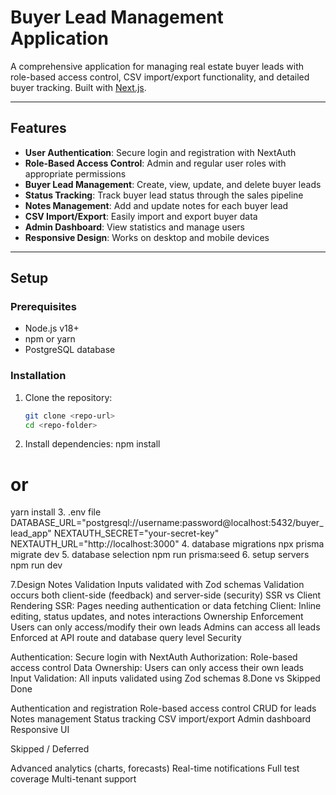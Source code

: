 # Buyer Lead Management Application

A comprehensive application for managing real estate buyer leads with role-based access control, CSV import/export functionality, and detailed buyer tracking. Built with [Next.js](https://nextjs.org).

---

## Features

- **User Authentication**: Secure login and registration with NextAuth
- **Role-Based Access Control**: Admin and regular user roles with appropriate permissions
- **Buyer Lead Management**: Create, view, update, and delete buyer leads
- **Status Tracking**: Track buyer lead status through the sales pipeline
- **Notes Management**: Add and update notes for each buyer lead
- **CSV Import/Export**: Easily import and export buyer data
- **Admin Dashboard**: View statistics and manage users
- **Responsive Design**: Works on desktop and mobile devices

---

## Setup

### Prerequisites

- Node.js v18+
- npm or yarn
- PostgreSQL database

### Installation

1. Clone the repository:
   ```bash
   git clone <repo-url>
   cd <repo-folder>
2. Install dependencies:
npm install
# or
yarn install
3. .env file
DATABASE_URL="postgresql://username:password@localhost:5432/buyer_lead_app"
NEXTAUTH_SECRET="your-secret-key"
NEXTAUTH_URL="http://localhost:3000"
4. database migrations
npx prisma migrate dev
5. database selection
npm run prisma:seed
6. setup servers
npm run dev


7.Design Notes
Validation
Inputs validated with Zod schemas
Validation occurs both client-side (feedback) and server-side (security)
SSR vs Client Rendering
SSR: Pages needing authentication or data fetching
Client: Inline editing, status updates, and notes interactions
Ownership Enforcement
Users can only access/modify their own leads
Admins can access all leads
Enforced at API route and database query level
Security

Authentication: Secure login with NextAuth
Authorization: Role-based access control
Data Ownership: Users can only access their own leads
Input Validation: All inputs validated using Zod schemas
8.Done vs Skipped
Done

Authentication and registration
Role-based access control
CRUD for leads
Notes management
Status tracking
CSV import/export
Admin dashboard
Responsive UI

Skipped / Deferred

Advanced analytics (charts, forecasts)
Real-time notifications
Full test coverage
Multi-tenant support

